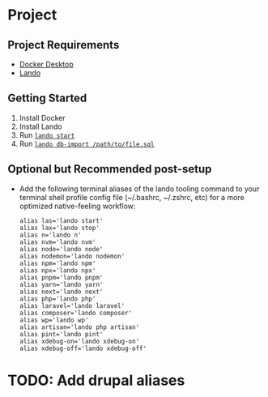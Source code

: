 # Project

## Project Requirements
- [Docker Desktop](https://www.docker.com/products/docker-desktop/)
- [Lando](https://lando.dev/)

## Getting Started
1. Install Docker
2. Install Lando
3. Run [`lando start`](#code)
4. Run [`lando db-import /path/to/file.sql`](#code)

## Optional but Recommended post-setup
- Add the following terminal aliases of the lando tooling command to your terminal shell profile config file (~/.bashrc, ~/.zshrc, etc) for a more optimized native-feeling workflow:
    ```shell
    alias las='lando start'
    alias lax='lando stop'
    alias n='lando n'
    alias nvm='lando nvm'
    alias node='lando node'
    alias nodemon='lando nodemon'
    alias npm='lando npm'
    alias npx='lando npx'
    alias pnpm='lando pnpm'
    alias yarn='lando yarn'
    alias next='lando next'
    alias php='lando php'
    alias laravel='lando laravel'
    alias composer='lando composer'
    alias wp='lando wp'
    alias artisan='lando php artisan'
    alias pint='lando pint'
    alias xdebug-on='lando xdebug-on'
    alias xdebug-off='lando xdebug-off'
    ```
  
# TODO: Add drupal aliases